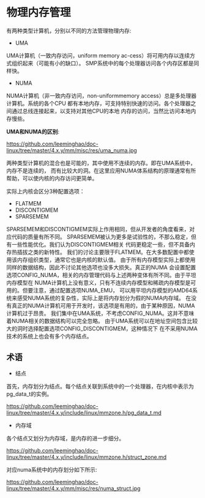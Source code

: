 物理内存管理
========================================

有两种类型计算机，分别以不同的方法管理物理内存:

* UMA

UMA计算机（一致内存访问，uniform memory ac-cess）将可用内存以连续方式组织起来（可能有小的缺口）。
SMP系统中的每个处理器访问各个内存区都是同样快。

* NUMA

NUMA计算机（非一致内存访问，non-uniformmemory access）总是多处理器计算机。系统的各个CPU
都有本地内存，可支持特别快速的访问。各个处理器之间通过总线连接起来，以支持对其他CPU的本地
内存的访问，当然比访问本地内存慢些。

**UMA和NUMA的区别**:

https://github.com/leeminghao/doc-linux/tree/master/4.x.y/mm/misc/res/uma_numa.jpg

两种类型计算机的混合也是可能的，其中使用不连续的内存。即在UMA系统中，内存不是连续的，
而有比较大的洞。在这里应用NUMA体系结构的原理通常有所帮助，可以使内核的内存访问更简单。

实际上内核会区分3种配置选项：
* FLATMEM
* DISCONTIGMEM
* SPARSEMEM

SPARSEMEM和DISCONTIGMEM实际上作用相同，但从开发者的角度看来，对应代码的质量有所不同。
SPARSEMEM被认为更多是试验性的，不那么稳定，但有一些性能优化。我们认为DISCONTIGMEM相关
代码更稳定一些，但不具备内存热插拔之类的新特性。
我们的讨论主要限于FLATMEM。在大多数配置中都使用该内存组织类型，通常它也是内核的默认值。
由于所有内存模型实际上都使用同样的数据结构，因此不讨论其他选项也没多大损失。真正的NUMA
会设置配置选项CONFIG_NUMA，相关的内存管理代码与上述两种变体有所不同。由于平坦内存模型在
NUMA计算机上没有意义，只有不连续内存模型和稀疏内存模型是可用的。但要注意，通过配置选项NUMA_EMU，
可以用平坦内存模型的AMD64系统来感受NUMA系统的复杂性，实际上是将内存划分为假的NUMA内存域。
在没有真正的NUMA计算机可用于开发时，该选项是有用的，由于某种原因，NUMA计算机过于昂贵。
我们集中在UMA系统，不考虑CONFIG_NUMA。这并不意味着NUMA相关的数据结构可以完全忽略。
由于UMA系统可以在地址空间包含比较大的洞时选择配置选项CONFIG_DISCONTIGMEM，这种情况下
在不采用NUMA技术的系统上也会有多个内存结点。

术语
----------------------------------------

* 结点

首先，内存划分为结点。每个结点关联到系统中的一个处理器，在内核中表示为pg_data_t的实例。

https://github.com/leeminghao/doc-linux/tree/master/4.x.y/include/linux/mmzone.h/pg_data_t.md

* 内存域

各个结点又划分为内存域，是内存的进一步细分。

https://github.com/leeminghao/doc-linux/tree/master/4.x.y/include/linux/mmzone.h/struct_zone.md

对应numa系统中的内存划分如下所示:

https://github.com/leeminghao/doc-linux/tree/master/4.x.y/mm/misc/res/numa_struct.jpg
